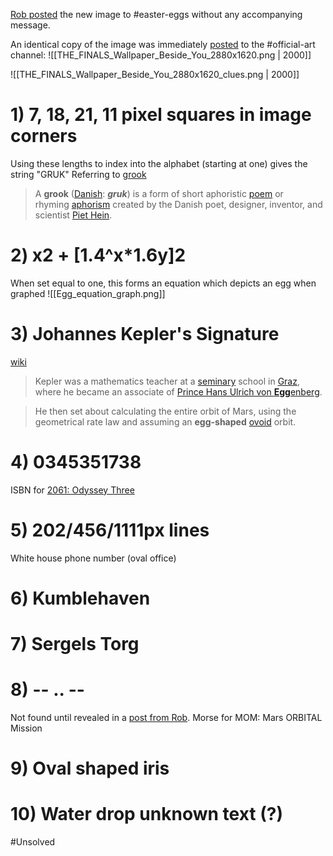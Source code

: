 [Rob posted](https://discord.com/channels/1008696016318513243/1011929497139953744/1050825892231913582) the new image to \#easter-eggs without any accompanying message.

An identical copy of the image was immediately [posted](https://discord.com/channels/1008696016318513243/1031539174743998526/1050825928114176030) to the \#official-art channel:
![[THE_FINALS_Wallpaper_Beside_You_2880x1620.png | 2000]]
 
![[THE_FINALS_Wallpaper_Beside_You_2880x1620_clues.png | 2000]]

# 1) 7, 18, 21, 11 pixel squares in image corners
Using these lengths to index into the alphabet (starting at one) gives the string "GRUK"
Referring to [grook](https://en.wikipedia.org/wiki/Grook) 
> A **grook** ([Danish](https://en.wikipedia.org/wiki/Danish_language "Danish language"): _**gruk**_) is a form of short aphoristic [poem](https://en.wikipedia.org/wiki/Poetry "Poetry") or rhyming [aphorism](https://en.wikipedia.org/wiki/Aphorism "Aphorism") created by the Danish poet, designer, inventor, and scientist [Piet Hein](https://en.wikipedia.org/wiki/Piet_Hein_(scientist)).

# 2) x2 + \[1.4^x\*1.6y]2
When set equal to one, this forms an equation which depicts an egg when graphed
![[Egg_equation_graph.png]]

# 3) Johannes Kepler's Signature
[wiki](https://en.wikipedia.org/wiki/Johannes_Kepler)
> Kepler was a mathematics teacher at a [seminary](https://en.wikipedia.org/wiki/Seminary "Seminary") school in [Graz](https://en.wikipedia.org/wiki/Graz "Graz"), where he became an associate of [Prince Hans Ulrich von **Egg**enberg](https://en.wikipedia.org/wiki/Hans_Ulrich_von_Eggenberg "Hans Ulrich von Eggenberg").

> He then set about calculating the entire orbit of Mars, using the geometrical rate law and assuming an **egg-shaped** [ovoid](https://en.wikipedia.org/wiki/Ovoid) orbit.

# 4) 0345351738
ISBN for [2061: Odyssey Three](https://en.wikipedia.org/wiki/2061:_Odyssey_Three)

# 5) 202/456/1111px lines
White house phone number (oval office)

# 6) Kumblehaven


# 7) Sergels Torg


# 8) \-- .. \--
Not found until revealed in a [post from Rob](https://discord.com/channels/1008696016318513243/1011929497139953744/1078038418602340462).
Morse for MOM: Mars ORBITAL Mission

# 9) Oval shaped iris


# 10) Water drop unknown text (?)
#Unsolved